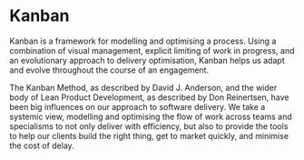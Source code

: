 # Kanban

Kanban is a framework for modelling and optimising a process. Using a combination of visual management, explicit limiting of work in progress, and an evolutionary approach to delivery optimisation, Kanban helps us adapt and evolve throughout the course of an engagement.

The Kanban Method, as described by David J. Anderson, and the wider body of Lean Product Development, as described by Don Reinertsen, have been big influences on our approach to software delivery. We take a systemic view, modelling and optimising the flow of work across teams and specialisms to not only deliver with efficiency, but also to provide the tools to help our clients build the right thing, get to market quickly, and minimise the cost of delay.
